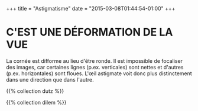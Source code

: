 +++
title = "Astigmatisme"
date = "2015-03-08T01:44:54-01:00"
+++ 

# C'EST UNE DÉFORMATION DE LA VUE

La cornée est difforme au lieu d'être ronde. Il est impossible de focaliser des images, car certaines lignes (p.ex. verticales) sont nettes et d'autres (p.ex. horizontales) sont floues. L'œil astigmate voit donc plus distinctement dans une direction que dans l'autre.

{{% collection dutz %}}

{{% collection dilem %}}